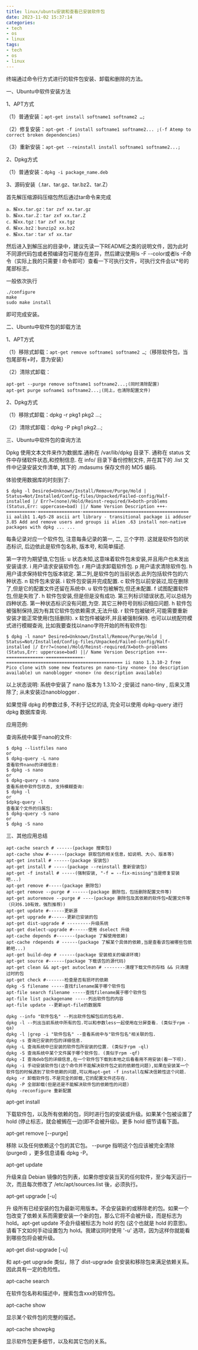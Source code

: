```yaml
---
title: linux/ubuntu安装和查看已安装软件包
date: 2023-11-02 15:37:14
categories:
- tech
- os
- linux
tags: 
- tech
- os
- linux
---
```


终端通过命令行方式进行的软件包安装、卸载和删除的方法。

一、Ubuntu中软件安装方法

1、APT方式

（1）普通安装：`apt-get install softname1 softname2 …;`

（2）修复安装：`apt-get -f install softname1 softname2... ;(-f Atemp to correct broken dependencies)`

（3）重新安装：`apt-get --reinstall install softname1 softname2...;`

2、Dpkg方式

（1）普通安装：`dpkg -i package_name.deb`

3、源码安装（.tar、tar.gz、tar.bz2、tar.Z）

首先解压缩源码压缩包然后通过tar命令来完成
```
a．解xx.tar.gz：tar zxf xx.tar.gz
b．解xx.tar.Z：tar zxf xx.tar.Z
c．解xx.tgz：tar zxf xx.tgz
d．解xx.bz2：bunzip2 xx.bz2
e．解xx.tar：tar xf xx.tar
```
然后进入到解压出的目录中，建议先读一下README之类的说明文件，因为此时不同源代码包或者预编译包可能存在差异，然后建议使用ls -F --color或者ls -F命令（实际上我的只需要 l 命令即可）查看一下可执行文件，可执行文件会以*号的尾部标志。

一般依次执行
```
./configure
make
sudo make install
```
即可完成安装。

二、Ubuntu中软件包的卸载方法

1、APT方式

（1）移除式卸载：`apt-get remove softname1 softname2 …`;（移除软件包，当包尾部有+时，意为安装）

（2）清除式卸载：
```
apt-get --purge remove softname1 softname2...;(同时清除配置)
apt-get purge sofname1 softname2...;(同上，也清除配置文件)
```
2、Dpkg方式

（1）移除式卸载：dpkg -r pkg1 pkg2 ...;

（2）清除式卸载：dpkg -P pkg1 pkg2...;

三、Ubuntu中软件包的查询方法

Dpkg 使用文本文件来作为数据库.通称在 /var/lib/dpkg 目录下. 通称在 status 文件中存储软件状态,和控制信息. 在 info/ 目录下备份控制文件, 并在其下的 .list 文件中记录安装文件清单, 其下的 .mdasums 保存文件的 MD5 编码.

体验使用数据库的时刻到了:
```
$ dpkg -l Desired=Unknown/Install/Remove/Purge/Hold | Status=Not/Installed/Config-files/Unpacked/Failed-config/Half-installed |/ Err?=(none)/Hold/Reinst-required/X=both-problems (Status,Err: uppercase=bad) ||/ Name Version Description +++-===========-================-======================================== ii aalib1 1.4p5-28 ascii art library - transitional package ii adduser 3.85 Add and remove users and groups ii alien .63 install non-native packages with dpkg ... ...
```

每条记录对应一个软件包, 注意每条记录的第一, 二, 三个字符. 这就是软件包的状态标识, 后边依此是软件包名称, 版本号, 和简单描述.

第一字符为期望值,它包括:
u 状态未知,这意味着软件包未安装,并且用户也未发出安装请求.
i 用户请求安装软件包.
r 用户请求卸载软件包.
p 用户请求清除软件包.
h 用户请求保持软件包版本锁定.
第二列,是软件包的当前状态.此列包括软件包的六种状态.
n 软件包未安装.
i 软件包安装并完成配置.
c 软件包以前安装过,现在删除了,但是它的配置文件还留在系统中.
u 软件包被解包,但还未配置.
f 试图配置软件包,但是失败了.
h 软件包安装,但是但是没有成功.
第三列标识错误状态,可以总结为四种状态. 第一种状态标识没有问题,为空. 其它三种符号则标识相应问题.
h 软件包被强制保持,因为有其它软件包依赖需求,无法升级.
r 软件包被破坏,可能需要重新安装才能正常使用(包括删除).
x 软包件被破坏,并且被强制保持.
也可以以统配符模式进行模糊查询, 比如我要查找以nano字符开始的所有软件包:
```
$ dpkg -l nano* Desired=Unknown/Install/Remove/Purge/Hold | Status=Not/Installed/Config-files/Unpacked/Failed-config/Half-installed |/ Err?=(none)/Hold/Reinst-required/X=both-problems (Status,Err: uppercase=bad) ||/ Name Version Description +++-==============-==============-============================================ ii nano 1.3.10-2 free Pico clone with some new features pn nano-tiny <none> (no description available) un nanoblogger <none> (no description available)
```

以上状态说明: 系统中安装了 nano 版本为 1.3.10-2 ;安装过 nano-tiny , 后来又清除了; 从未安装过nanoblogger .

如果觉得 dpkg 的参数过多, 不利于记忆的话, 完全可以使用 dpkg-query 进行 dpkg 数据库查询.

应用范例:

查询系统中属于nano的文件:
```
$ dpkg --listfiles nano
or
$ dpkg-query -L nano
查看软件nano的详细信息:
$ dpkg -s nano
or
$ dpkg-query -s nano
查看系统中软件包状态, 支持模糊查询:
$ dpkg -l
or
$dpkg-query -l
查看某个文件的归属包:
$ dpkg-query -S nano
or
$ dpkg -S nano
```
三、其他应用总结
```
apt-cache search # ------(package 搜索包)
apt-cache show #------(package 获取包的相关信息，如说明、大小、版本等)
apt-get install # ------(package 安装包)
apt-get install # -----(package --reinstall 重新安装包)
apt-get -f install # -----(强制安装, "-f = --fix-missing"当是修复安装吧...)
apt-get remove #-----(package 删除包)
apt-get remove --purge # ------(package 删除包，包括删除配置文件等)
apt-get autoremove --purge # ----(package 删除包及其依赖的软件包+配置文件等（只对6.10有效，强烈推荐）)
apt-get update #------更新源
apt-get upgrade #------更新已安装的包
apt-get dist-upgrade # ---------升级系统
apt-get dselect-upgrade #------使用 dselect 升级
apt-cache depends #-------(package 了解使用依赖)
apt-cache rdepends # ------(package 了解某个具体的依赖,当是查看该包被哪些包依赖吧...)
apt-get build-dep # ------(package 安装相关的编译环境)
apt-get source #------(package 下载该包的源代码)
apt-get clean && apt-get autoclean # --------清理下载文件的存档 && 只清理过时的包
apt-get check #-------检查是否有损坏的依赖
dpkg -S filename -----查找filename属于哪个软件包
apt-file search filename -----查找filename属于哪个软件包
apt-file list packagename -----列出软件包的内容
apt-file update --更新apt-file的数据库

dpkg --info "软件包名" --列出软件包解包后的包名称.
dpkg -l --列出当前系统中所有的包.可以和参数less一起使用在分屏查看. (类似于rpm -qa)
dpkg -l |grep -i "软件包名" --查看系统中与"软件包名"相关联的包.
dpkg -s 查询已安装的包的详细信息.
dpkg -L 查询系统中已安装的软件包所安装的位置. (类似于rpm -ql)
dpkg -S 查询系统中某个文件属于哪个软件包. (类似于rpm -qf)
dpkg -I 查询deb包的详细信息,在一个软件包下载到本地之后看看用不用安装(看一下呗).
dpkg -i 手动安装软件包(这个命令并不能解决软件包之前的依赖性问题),如果在安装某一个软件包的时候遇到了软件依赖的问题,可以用apt-get -f install在解决信赖性这个问题.
dpkg -r 卸载软件包.不是完全的卸载,它的配置文件还存在.
dpkg -P 全部卸载(但是还是不能解决软件包的依赖性的问题)
dpkg -reconfigure 重新配置
```

apt-get install

下载软件包，以及所有依赖的包，同时进行包的安装或升级。如果某个包被设置了 hold (停止标志，就会被搁在一边(即不会被升级)。更多 hold 细节请看下面。

apt-get remove [--purge]

移除 以及任何依赖这个包的其它包。
--purge 指明这个包应该被完全清除 (purged) ，更多信息请看 dpkg -P。

apt-get update

升级来自 Debian 镜像的包列表，如果你想安装当天的任何软件，至少每天运行一次，而且每次修改了
/etc/apt/sources.list 後，必须执行。

apt-get upgrade [-u]

升 级所有已经安装的包为最新可用版本。不会安装新的或移除老的包。如果一个包改变了依赖关系而需要安装一个新的包，那么它将不会被升级，而是标志为 hold。apt-get update 不会升级被标志为 hold 的包 (这个也就是 hold 的意思)。请看下文如何手动设置包为 hold。我建议同时使用 '-u' 选项，因为这样你就能看到哪些包将会被升级。

apt-get dist-upgrade [-u]

和 apt-get upgrade 类似，除了 dist-upgrade 会安装和移除包来满足依赖关系。因此具有一定的危险性。

apt-cache search

在软件包名称和描述中，搜索包含xxx的软件包。

apt-cache show

显示某个软件包的完整的描述。

apt-cache showpkg

显示软件包更多细节，以及和其它包的关系。
